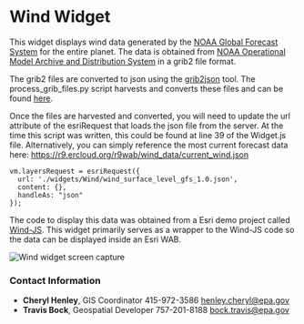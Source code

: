# Wind Widget

This widget displays wind data generated by the <a href="https://www.ncdc.noaa.gov/data-access/model-data/model-datasets/global-forcast-system-gfs">NOAA Global Forecast System</a> for the entire planet.  The data is obtained from <a href="http://nomads.ncep.noaa.gov/">NOAA Operational Model Archive and Distribution System<a/> in a grib2 file format.

The grib2 files are converted to json using the <a href="https://github.com/cambecc/grib2json">grib2json</a> tool. The process_grib_files.py script harvests and converts these files and can be found <a href="https://github.com/USEPA/R9-Python/tree/master/Wind">here</a>.

Once the files are harvested and converted, you will need to update the url attribute of the esriRequest that loads the json file from the server. At the time this script was written, this could be found at line 39 of the Widget.js file. Alternatively, you can simply reference the most current forecast data here: https://r9.ercloud.org/r9wab/wind_data/current_wind.json
 
```
vm.layersRequest = esriRequest({
  url: './widgets/Wind/wind_surface_level_gfs_1.0.json',
  content: {},
  handleAs: "json"
});
```

The code to display this data was obtained from a Esri demo project called <a href="https://github.com/Esri/wind-js">Wind-JS</a>. This widget primarily serves as a wrapper to the Wind-JS code so the data can be displayed inside an Esri WAB.

![Wind widget screen capture](https://user-images.githubusercontent.com/4040295/44286016-64e03780-a21c-11e8-8822-1012464deb5c.png)
### Contact Information

* **Cheryl Henley**, GIS Coordinator 415-972-3586 henley.cheryl@epa.gov
* **Travis Bock**, Geospatial Developer 757-201-8188 bock.travis@epa.gov

